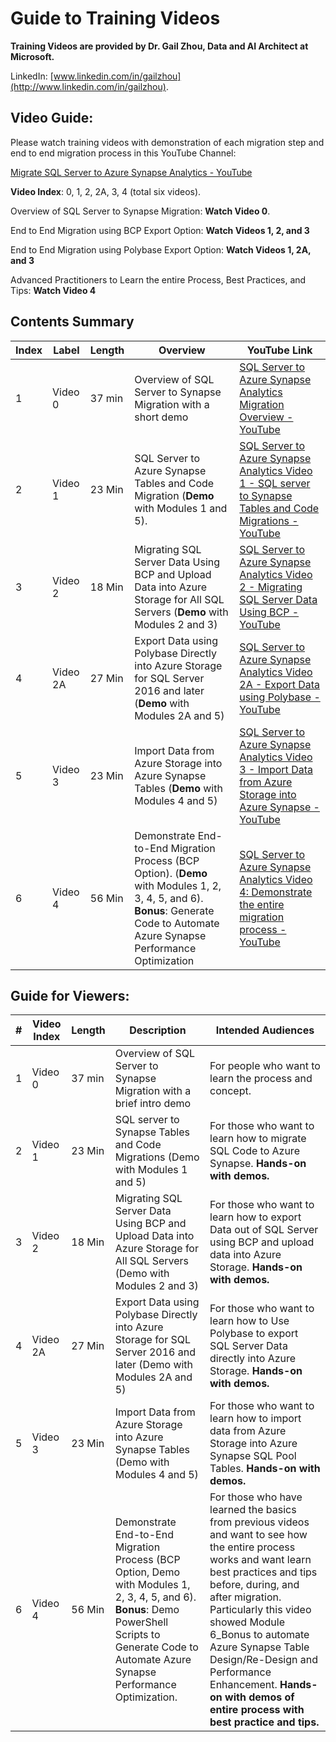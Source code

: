 # **Guide to Training Videos** 

**Training Videos are provided by Dr. Gail Zhou, Data and AI Architect at Microsoft.**  

LinkedIn: [www.linkedin.com/in/gailzhou](http://www.linkedin.com/in/gailzhou).

## **Video Guide:** 

Please watch training videos with demonstration of each migration step and end to end migration process in this YouTube Channel: 

[Migrate SQL Server to Azure Synapse Analytics - YouTube](https://www.youtube.com/playlist?list=PLTPqkIPx9Hx8QJnYh45aewA_60Kw3x1Ia)

**Video Index**: 0, 1, 2, 2A, 3, 4 (total six videos).

Overview of SQL Server to Synapse Migration: **Watch Video 0**. 

End to End Migration using BCP Export Option: **Watch Videos 1, 2, and 3**

End to End Migration using Polybase Export Option: **Watch Videos 1, 2A, and 3** 

Advanced Practitioners to Learn the entire Process, Best Practices, and Tips: **Watch Video 4** 

## **Contents Summary**

| **Index** | **Label** | **Length** | **Overview**                                                 | **YouTube Link**                                             |
| --------- | --------- | ---------- | ------------------------------------------------------------ | ------------------------------------------------------------ |
| 1         | Video 0   | 37 min     | Overview of SQL Server to Synapse Migration with a short demo | [SQL Server to Azure Synapse Analytics Migration Overview - YouTube](https://www.youtube.com/watch?v=VEuwoxmzciM&list=PLTPqkIPx9Hx8QJnYh45aewA_60Kw3x1Ia&index=1) |
| 2         | Video 1   | 23 Min     | SQL Server to Azure Synapse Tables and Code  Migration (**Demo** with Modules 1 and 5). | [SQL Server to Azure Synapse Analytics Video 1 - SQL server to Synapse Tables and Code Migrations - YouTube](https://www.youtube.com/watch?v=YmxHVouAUwM&list=PLTPqkIPx9Hx8QJnYh45aewA_60Kw3x1Ia&index=2) |
| 3         | Video 2   | 18 Min     | Migrating SQL Server Data Using BCP and Upload Data  into Azure Storage for All SQL Servers  (**Demo** with Modules 2 and 3) | [SQL Server to Azure Synapse Analytics Video 2 - Migrating SQL Server Data Using BCP - YouTube](https://www.youtube.com/watch?v=wY-dY2FcgFY&list=PLTPqkIPx9Hx8QJnYh45aewA_60Kw3x1Ia&index=3) |
| 4         | Video 2A  | 27 Min     | Export Data using Polybase Directly into Azure  Storage for SQL Server 2016 and later (**Demo** with Modules 2A and 5) | [SQL Server to Azure Synapse Analytics Video 2A - Export Data using Polybase - YouTube](https://www.youtube.com/watch?v=LrrWMjBFn_E&list=PLTPqkIPx9Hx8QJnYh45aewA_60Kw3x1Ia&index=4) |
| 5         | Video 3   | 23 Min     | Import Data from Azure Storage into Azure Synapse  Tables (**Demo** with Modules 4 and 5) | [SQL Server to Azure Synapse Analytics Video 3 - Import Data from Azure Storage into Azure Synapse - YouTube](https://www.youtube.com/watch?v=B_KtInNW5QA&list=PLTPqkIPx9Hx8QJnYh45aewA_60Kw3x1Ia&index=5) |
| 6         | Video 4   | 56 Min     | Demonstrate End-to-End Migration Process (BCP Option). (**Demo** with Modules 1, 2, 3, 4, 5, and 6). **Bonus**: Generate Code to Automate Azure Synapse Performance Optimization | [SQL Server to Azure Synapse Analytics Video 4: Demonstrate the entire migration process - YouTube](https://www.youtube.com/watch?v=RyCOogKpGpQ&list=PLTPqkIPx9Hx8QJnYh45aewA_60Kw3x1Ia&index=6) |

## **Guide for Viewers**:

| **#** | **Video Index** | **Length** | **Description**                                              | **Intended Audiences**                                       |
| ----- | --------------- | ---------- | ------------------------------------------------------------ | ------------------------------------------------------------ |
| 1     | Video 0         | 37 min     | Overview of SQL Server to Synapse Migration with a  brief intro demo | For people who want to learn the process and concept.        |
| 2     | Video 1         | 23 Min     | SQL server to Synapse Tables and Code Migrations  (Demo with Modules 1 and 5) | For those who want to learn how to migrate SQL Code  to Azure Synapse. **Hands-on with demos.** |
| 3     | Video 2         | 18 Min     | Migrating SQL Server Data Using BCP and Upload Data  into Azure Storage for All SQL Servers (Demo with Modules 2 and 3) | For those who want to learn how to export Data out of  SQL Server using BCP and upload data into Azure Storage.   **Hands-on with demos.** |
| 4     | Video 2A        | 27 Min     | Export Data using Polybase Directly into Azure  Storage for SQL Server 2016 and later (Demo with Modules 2A and 5) | For those who want to learn how to Use Polybase to  export SQL Server Data directly into Azure Storage.   **Hands-on with demos.** |
| 5     | Video 3         | 23 Min     | Import Data from Azure Storage into Azure Synapse  Tables (Demo with Modules 4 and 5) | For those who want to learn how to import data from  Azure Storage into Azure Synapse SQL Pool Tables.   **Hands-on with demos.** |
| 6     | Video 4         | 56 Min     | Demonstrate End-to-End Migration Process (BCP Option, Demo with Modules 1, 2, 3, 4, 5, and 6).  **Bonus**: Demo PowerShell Scripts to Generate Code to Automate Azure Synapse Performance Optimization. | For those who have learned the basics from previous  videos and want to see how the entire process works and want learn best  practices and tips before, during, and after migration. Particularly this  video showed Module 6_Bonus to automate Azure Synapse Table Design/Re-Design  and Performance Enhancement.   **Hands-on with demos of entire process with best  practice and tips.** |

